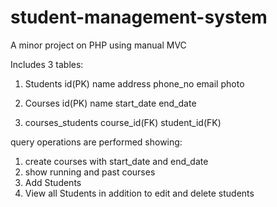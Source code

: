 # student-management-system
A minor project on PHP using manual MVC

Includes 3 tables:
1. Students
  id(PK)
  name
  address
  phone_no
  email
  photo
  
2. Courses
  id(PK)
  name
  start_date
  end_date
  
3. courses_students
  course_id(FK)
  student_id(FK)

query operations are performed showing:
1. create courses with start_date and end_date
2. show running and past courses
3. Add Students
4. View all Students in addition to edit and delete students
